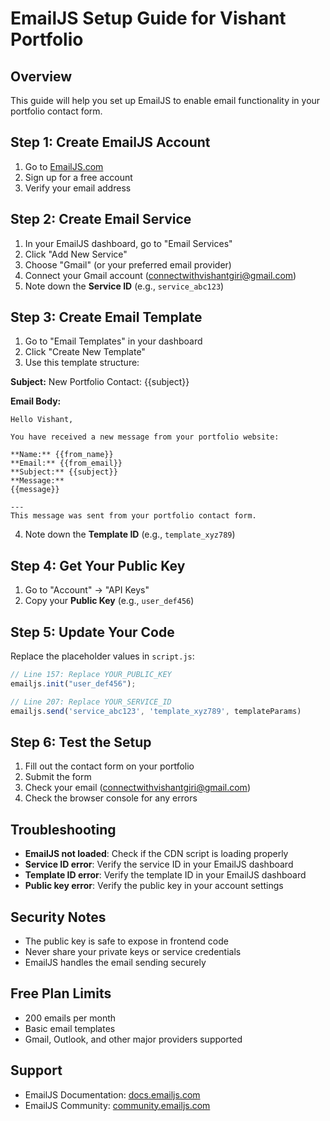 # EmailJS Setup Guide for Vishant Portfolio

## Overview
This guide will help you set up EmailJS to enable email functionality in your portfolio contact form.

## Step 1: Create EmailJS Account
1. Go to [EmailJS.com](https://www.emailjs.com/)
2. Sign up for a free account
3. Verify your email address

## Step 2: Create Email Service
1. In your EmailJS dashboard, go to "Email Services"
2. Click "Add New Service"
3. Choose "Gmail" (or your preferred email provider)
4. Connect your Gmail account (connectwithvishantgiri@gmail.com)
5. Note down the **Service ID** (e.g., `service_abc123`)

## Step 3: Create Email Template
1. Go to "Email Templates" in your dashboard
2. Click "Create New Template"
3. Use this template structure:

**Subject:** New Portfolio Contact: {{subject}}

**Email Body:**
```
Hello Vishant,

You have received a new message from your portfolio website:

**Name:** {{from_name}}
**Email:** {{from_email}}
**Subject:** {{subject}}
**Message:**
{{message}}

---
This message was sent from your portfolio contact form.
```

4. Note down the **Template ID** (e.g., `template_xyz789`)

## Step 4: Get Your Public Key
1. Go to "Account" → "API Keys"
2. Copy your **Public Key** (e.g., `user_def456`)

## Step 5: Update Your Code
Replace the placeholder values in `script.js`:

```javascript
// Line 157: Replace YOUR_PUBLIC_KEY
emailjs.init("user_def456");

// Line 207: Replace YOUR_SERVICE_ID
emailjs.send('service_abc123', 'template_xyz789', templateParams)
```

## Step 6: Test the Setup
1. Fill out the contact form on your portfolio
2. Submit the form
3. Check your email (connectwithvishantgiri@gmail.com)
4. Check the browser console for any errors

## Troubleshooting
- **EmailJS not loaded**: Check if the CDN script is loading properly
- **Service ID error**: Verify the service ID in your EmailJS dashboard
- **Template ID error**: Verify the template ID in your EmailJS dashboard
- **Public key error**: Verify the public key in your account settings

## Security Notes
- The public key is safe to expose in frontend code
- Never share your private keys or service credentials
- EmailJS handles the email sending securely

## Free Plan Limits
- 200 emails per month
- Basic email templates
- Gmail, Outlook, and other major providers supported

## Support
- EmailJS Documentation: [docs.emailjs.com](https://docs.emailjs.com/)
- EmailJS Community: [community.emailjs.com](https://community.emailjs.com/)
